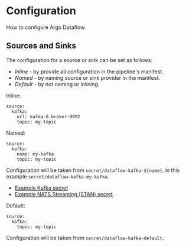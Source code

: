# Configuration

How to configure Argo Dataflow.

## Sources and Sinks

The configuration for a source or sink can be set as follows:

* *Inline* - by provide all configuration in the pipeline's manifest.
* *Named* - by naming source or sink provider in the manifest.
* *Default* - by not naming or inlining.

Inline:

```
source:
  kafka:
    url: kafka-0.broker:9092
    topic: my-topic
```

Named:

```
source:
  kafka:
    name: my-kafka
    topic: my-topic
```

Configuration will be taken from `secret/dataflow-kafka-${name}`, in this example `secret/dataflow-kafka-my-kafka`.

* [Example Kafka secret](examples/dataflow-kafka-default-secret.yaml)
* [Example NATS Streaming (STAN) secret](examples/dataflow-stan-default-secret.yaml).

Default:

```
source:
  kafka:
    topic: my-topic
```

Configuration will be taken from `secret/dataflow-kafka-default`.


